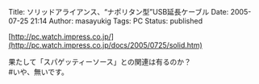 Title: ソリッドアライアンス、“ナポリタン型”USB延長ケーブル
Date: 2005-07-25 21:14
Author: masayukig
Tags: PC
Status: published

[http://pc.watch.impress.co.jp/](http://pc.watch.impress.co.jp/docs/2005/0725/solid.htm)

果たして「スパゲッティーソース」との関連は有るのか？  
\#いや、無いです。
